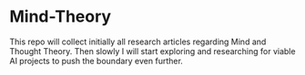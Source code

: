 # Mind-Theory
This repo will collect initially all research articles regarding Mind and Thought Theory. Then slowly I will start exploring and researching for viable AI projects to push the boundary even further.
